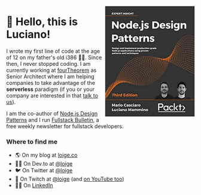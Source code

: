 <a href="https://www.nodejsdesignpatterns.com"><img width="240" align="right" src="https://github.com/lmammino/lmammino/blob/master/nodejsdp.jpg?raw=true"></a>

# 👋 Hello, this is Luciano!

I wrote my first line of code at the age of 12 on my father's old i386 👨‍💻. Since then, I never stopped coding. I am currently working at [fourTheorem](https://www.fourtheorem.com/?utm_source=github-lmammino) as Senior Architect where I am helping companies to take advantage of the **serverless** paradigm (if you or your company are interested in that [talk to us](https://www.fourtheorem.com/contact?utm_source=github-lmammino)).

I am the co-author of [Node.js Design Patterns](https://www.nodejsdesignpatterns.com) and I run [Fullstack Bulletin](https://fstack.link), a free weekly newsletter for fullstack developers.

### Where to find me

- 🌎 On my blog at [loige.co](https://loige.co)
- 👨‍💻 On Dev.to at [@loige](https://dev.to/loige)
- 🐦 On Twitter at [@loige](https://twitter.com/loige)
- 🎥 On Twitch at [@loige](https://twitch.tv/loige) (and [on YouTube too](https://www.youtube.com/loige))
- 👨‍💼 On [LinkedIn](https://www.linkedin.com/in/lucianomammino/)
